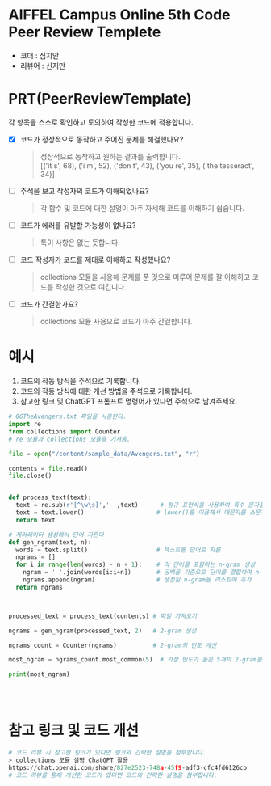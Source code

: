 # AIFFEL Campus Online 5th Code Peer Review Templete
- 코더 : 심지안
- 리뷰어 : 신지만


# PRT(PeerReviewTemplate) 
각 항목을 스스로 확인하고 토의하여 작성한 코드에 적용합니다.

- [X] 코드가 정상적으로 동작하고 주어진 문제를 해결했나요?
  > 정상적으로 동착하고 원하는 결과를 출력합니다.   
  > [('it s', 68), ('i m', 52), ('don t', 43), ('you re', 35), ('the tesseract', 34)]
  
- [ ] 주석을 보고 작성자의 코드가 이해되었나요?
  > 각 함수 및 코드에 대한 설명이 아주 자세해 코드를 이해하기 쉽습니다.
- [ ] 코드가 에러를 유발할 가능성이 없나요?
  > 툭이 사항은 없는 듯합니다.
- [ ] 코드 작성자가 코드를 제대로 이해하고 작성했나요?
  > collections 모듈을 사용해 문제를 푼 것으로 미루어 문제를 잘 이해하고 코드를 작성한 것으로 여깁니다.
- [ ] 코드가 간결한가요?
  > collections 모듈 사용으로 코드가 아주 간결합니다.

# 예시
1. 코드의 작동 방식을 주석으로 기록합니다.
2. 코드의 작동 방식에 대한 개선 방법을 주석으로 기록합니다.
3. 참고한 링크 및 ChatGPT 프롬프트 명령어가 있다면 주석으로 남겨주세요.
```python
# 06TheAvengers.txt 파일을 사용한다.
import re
from collections import Counter
# re 모듈과 collections 모듈을 가져옴.

file = open("/content/sample_data/Avengers.txt", "r")

contents = file.read()
file.close()


def process_text(text):
  text = re.sub(r'[^\w\s]',' ',text)      # 정규 표현식을 사용하여 특수 문자를 제거함.
  text = text.lower()                    # lower()를 이용해서 대문자를 소문자로 변환함
  return text

# 제러레이터 생성해서 단어 자른다
def gen_ngram(text, n):
  words = text.split()                   # 텍스트를 단어로 자름
  ngrams = []
  for i in range(len(words) - n + 1):    # 각 단어를 포함하는 n-gram 생성
    ngram = ' '.join(words[i:i+n])       # 공백을 기준으로 단어를 결합하여 n-gram을 생성함
    ngrams.append(ngram)                 # 생성된 n-gram을 리스트에 추가
  return ngrams



processed_text = process_text(contents) # 파일 가져오기

ngrams = gen_ngram(processed_text, 2)   # 2-gram 생성

ngrams_count = Counter(ngrams)          # 2-gram의 빈도 계산

most_ngram = ngrams_count.most_common(5)  # 가장 빈도가 높은 5개의 2-gram을 반환

print(most_ngram)





```

# 참고 링크 및 코드 개선
```python
# 코드 리뷰 시 참고한 링크가 있다면 링크와 간략한 설명을 첨부합니다.
> collections 모듈 설명 ChatGPT 활용
https://chat.openai.com/share/827e2523-748a-45f9-adf3-cfc4fd6126cb
# 코드 리뷰를 통해 개선한 코드가 있다면 코드와 간략한 설명을 첨부합니다.
```
